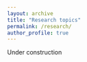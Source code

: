 ```yaml
---
layout: archive
title: "Research topics"
permalink: /research/
author_profile: true
---
```


Under construction
